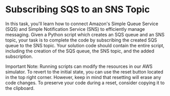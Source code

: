 # Subscribing SQS to an SNS Topic

In this task, you'll learn how to connect Amazon's Simple Queue Service (SQS) and Simple Notification Service (SNS) to efficiently manage messaging. Given a Python script which creates an SQS queue and an SNS topic, your task is to complete the code by subscribing the created SQS queue to the SNS topic. Your solution code should contain the entire script, including the creation of the SQS queue, the SNS topic, and the added subscription.

Important Note: Running scripts can modify the resources in our AWS simulator. To revert to the initial state, you can use the reset button located in the top right corner. However, keep in mind that resetting will erase any code changes. To preserve your code during a reset, consider copying it to the clipboard.